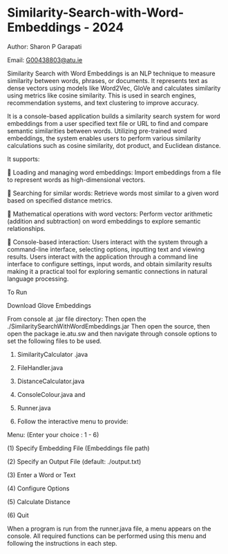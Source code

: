 # Similarity-Search-with-Word-Embeddings - 2024

Author: Sharon P Garapati

Email: G00438803@atu.ie

Similarity Search with Word Embeddings is an NLP technique to measure similarity between words, phrases, or documents. It represents text as dense vectors using models like Word2Vec, GloVe and calculates similarity using metrics like cosine similarity. This is used in search engines, recommendation systems, and text clustering to improve accuracy.


It is a console-based application builds a similarity search system for word embeddings
from a user specified text file or URL to find and compare semantic similarities between
words. Utilizing pre-trained word embeddings, the system enables users to perform
various similarity calculations such as cosine similarity, dot product, and Euclidean
distance.

It supports:

 Loading and managing word embeddings: Import embeddings from a file to
represent words as high-dimensional vectors.

 Searching for similar words: Retrieve words most similar to a given word based
on specified distance metrics.

 Mathematical operations with word vectors: Perform vector arithmetic
(addition and subtraction) on word embeddings to explore semantic
relationships.

 Console-based interaction: Users interact with the system through a
command-line interface, selecting options, inputting text and viewing results.
Users interact with the application through a command line interface to configure
settings, input words, and obtain similarity results making it a practical tool for
exploring semantic connections in natural language processing.


To Run

Download Glove Embeddings

From console at .jar file directory:
Then open the ./SimilaritySearchWithWordEmbeddings.jar
Then open the source,
then open the package ie.atu.sw
and then navigate through console options to set the following files to be used.
1. SimilarityCalculator .java
2. FileHandler.java
3. DistanceCalculator.java
4. ConsoleColour.java and
5. Runner.java

7. Follow the interactive menu to provide:
   
 Menu: (Enter your choice : 1 - 6)  
 
(1) Specify Embedding File (Embeddings file path)

(2) Specify an Output File (default: ./output.txt)

(3) Enter a Word or Text

(4) Configure Options

(5) Calculate Distance

(6) Quit



When a program is run from the runner.java file, a menu appears on the console.
All required functions can be performed using this menu and following the instructions
in each step.
